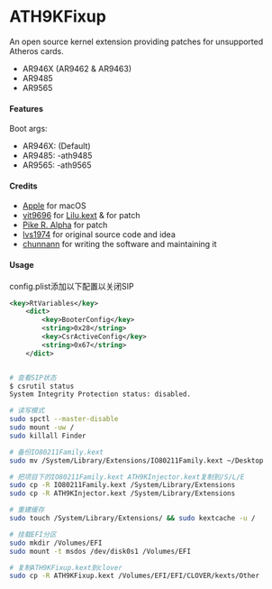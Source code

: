 ATH9KFixup
==========

An open source kernel extension providing patches for unsupported Atheros cards.
- AR946X (AR9462 & AR9463)
- AR9485
- AR9565


#### Features
Boot args:
- AR946X: (Default)
- AR9485: -ath9485
- AR9565: -ath9565


#### Credits
- [Apple](https://www.apple.com) for macOS  
- [vit9696](https://github.com/vit9696) for [Lilu.kext](https://github.com/vit9696/Lilu) & for patch
- [Pike R. Alpha](https://github.com/Piker-Alpha) for patch
- [lvs1974](https://applelife.ru/members/lvs1974.53809/) for original source code and idea
- [chunnann](http://www.insanelymac.com/forum/user/1977171-chunnann/) for writing the software and maintaining it

#### Usage

config.plist添加以下配置以关闭SIP

```xml
<key>RtVariables</key>
    <dict>
        <key>BooterConfig</key>
        <string>0x28</string>
        <key>CsrActiveConfig</key>
        <string>0x67</string>
    </dict>
```

```bash

# 查看SIP状态
$ csrutil status
System Integrity Protection status: disabled.

# 读写模式
sudo spctl --master-disable
sudo mount -uw /
sudo killall Finder

# 备份IO80211Family.kext
sudo mv /System/Library/Extensions/IO80211Family.kext ~/Desktop

# 把项目下的IO80211Family.kext ATH9KInjector.kext复制到/S/L/E
sudo cp -R IO80211Family.kext /System/Library/Extensions
sudo cp -R ATH9KInjector.kext /System/Library/Extensions

# 重建缓存
sudo touch /System/Library/Extensions/ && sudo kextcache -u /

# 挂载EFI分区
sudo mkdir /Volumes/EFI
sudo mount -t msdos /dev/disk0s1 /Volumes/EFI

# 复制ATH9KFixup.kext到clover
sudo cp -R ATH9KFixup.kext /Volumes/EFI/EFI/CLOVER/kexts/Other
```
